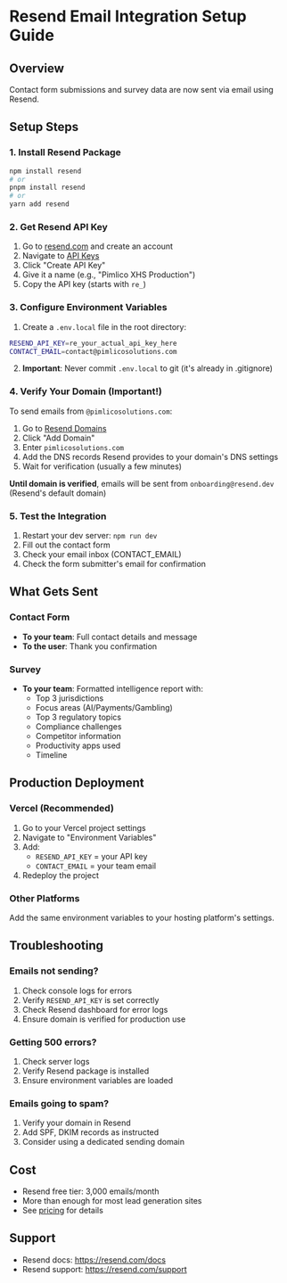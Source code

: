 # Resend Email Integration Setup Guide

## Overview
Contact form submissions and survey data are now sent via email using Resend.

## Setup Steps

### 1. Install Resend Package
```bash
npm install resend
# or
pnpm install resend
# or
yarn add resend
```

### 2. Get Resend API Key

1. Go to [resend.com](https://resend.com) and create an account
2. Navigate to [API Keys](https://resend.com/api-keys)
3. Click "Create API Key"
4. Give it a name (e.g., "Pimlico XHS Production")
5. Copy the API key (starts with `re_`)

### 3. Configure Environment Variables

1. Create a `.env.local` file in the root directory:
```bash
RESEND_API_KEY=re_your_actual_api_key_here
CONTACT_EMAIL=contact@pimlicosolutions.com
```

2. **Important**: Never commit `.env.local` to git (it's already in .gitignore)

### 4. Verify Your Domain (Important!)

To send emails from `@pimlicosolutions.com`:

1. Go to [Resend Domains](https://resend.com/domains)
2. Click "Add Domain"
3. Enter `pimlicosolutions.com`
4. Add the DNS records Resend provides to your domain's DNS settings
5. Wait for verification (usually a few minutes)

**Until domain is verified**, emails will be sent from `onboarding@resend.dev` (Resend's default domain)

### 5. Test the Integration

1. Restart your dev server: `npm run dev`
2. Fill out the contact form
3. Check your email inbox (CONTACT_EMAIL)
4. Check the form submitter's email for confirmation

## What Gets Sent

### Contact Form
- **To your team**: Full contact details and message
- **To the user**: Thank you confirmation

### Survey
- **To your team**: Formatted intelligence report with:
  - Top 3 jurisdictions
  - Focus areas (AI/Payments/Gambling)
  - Top 3 regulatory topics
  - Compliance challenges
  - Competitor information
  - Productivity apps used
  - Timeline

## Production Deployment

### Vercel (Recommended)
1. Go to your Vercel project settings
2. Navigate to "Environment Variables"
3. Add:
   - `RESEND_API_KEY` = your API key
   - `CONTACT_EMAIL` = your team email
4. Redeploy the project

### Other Platforms
Add the same environment variables to your hosting platform's settings.

## Troubleshooting

### Emails not sending?
1. Check console logs for errors
2. Verify `RESEND_API_KEY` is set correctly
3. Check Resend dashboard for error logs
4. Ensure domain is verified for production use

### Getting 500 errors?
1. Check server logs
2. Verify Resend package is installed
3. Ensure environment variables are loaded

### Emails going to spam?
1. Verify your domain in Resend
2. Add SPF, DKIM records as instructed
3. Consider using a dedicated sending domain

## Cost
- Resend free tier: 3,000 emails/month
- More than enough for most lead generation sites
- See [pricing](https://resend.com/pricing) for details

## Support
- Resend docs: https://resend.com/docs
- Resend support: https://resend.com/support
